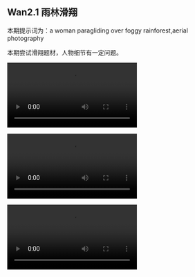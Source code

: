## Wan2.1 雨林滑翔

本期提示词为：a woman paragliding over foggy rainforest,aerial photography

本期尝试滑翔题材，人物细节有一定问题。

<video src="https://github.com/Willian7004/media-blog/blob/main/files/202506/2025061006/Wan2.1_00017.mp4?raw=true" controls style="max-width: 100%;"></video>

<video src="https://github.com/Willian7004/media-blog/blob/main/files/202506/2025061006/Wan2.1_00019.mp4?raw=true" controls style="max-width: 100%;"></video>

<video src="https://github.com/Willian7004/media-blog/blob/main/files/202506/2025061006/Wan2.1_00020.mp4?raw=true" controls style="max-width: 100%;"></video>